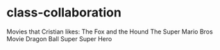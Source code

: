 # class-collaboration

Movies that Cristian likes:
The Fox and the Hound
The Super Mario Bros Movie
Dragon Ball Super Super Hero
